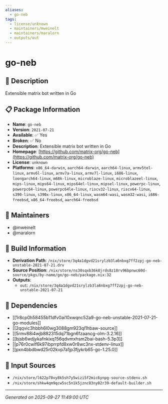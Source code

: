 ```yaml
---
aliases:
  - go-neb
tags:
  - license/unknown
  - maintainers/mweinelt
  - maintainers/maralorn
  - outputs/out
---
```


# go-neb

## 📝 Description

Extensible matrix bot written in Go

## 📋 Package Information

- **Name**: `go-neb`
- **Version**: `2021-07-21`
- **Available**: ✅ Yes
- **Broken**: ✅ No
- **Description**: Extensible matrix bot written in Go
- **Homepage**: [https://github.com/matrix-org/go-neb](https://github.com/matrix-org/go-neb)
- **License**: `unknown`
- **Platforms**: `x86_64-darwin`, `aarch64-darwin`, `aarch64-linux`, `armv5tel-linux`, `armv6l-linux`, `armv7a-linux`, `armv7l-linux`, `i686-linux`, `loongarch64-linux`, `m68k-linux`, `microblaze-linux`, `microblazeel-linux`, `mips-linux`, `mips64-linux`, `mips64el-linux`, `mipsel-linux`, `powerpc-linux`, `powerpc64-linux`, `powerpc64le-linux`, `riscv32-linux`, `riscv64-linux`, `s390-linux`, `s390x-linux`, `x86_64-linux`, `wasm64-wasi`, `wasm32-wasi`, `i686-freebsd`, `x86_64-freebsd`, `aarch64-freebsd`
## 👥 Maintainers

- @mweinelt
- @maralorn


## 🔧 Build Information

- **Derivation Path**: `/nix/store/3q4a1dgvd21srylzb3la6nbxg7ff2zpj-go-neb-unstable-2021-07-21.drv`
- **Source Position**: `/nix/store/ns30sqxb36k8jrds8z18rv96bpnwc60d-source/pkgs/by-name/go/go-neb/package.nix:32`
- **Outputs**:
  - `out`:  `/nix/store/3q4a1dgvd21srylzb3la6nbxg7ff2zpj-go-neb-unstable-2021-07-21`

## 🔗 Dependencies

- [[1r8cp0h58455b11dfv0ai10xwqnc52a9-go-neb-unstable-2021-07-21-go-modules]]
- [[2qqvic3hbbh6l0wg3088gm923ql1hbaw-source]]
- [[5rmv88i4wjb882315dq71bgn6fzaancg-olm-3.2.16]]
- [[bjsb6wdjykafnkixq156qdvmxhsm2bai-bash-5.3p3]]
- [[p76r0cwlf6k97ibprrpfd8xw0r8wc3nx-stdenv-linux]]
- [[pxn4bbdbwd25r02kvp7a1jp3fjykrb65-go-1.25.0]]

## 📁 Input Sources

- `/nix/store/l622p70vy8k5sh7y5wizi5f2mic6ynpg-source-stdenv.sh`
- `/nix/store/shkw4qm9qcw5sc5n1k5jznc83ny02r39-default-builder.sh`

---
*Generated on 2025-09-27 11:49:00 UTC*
